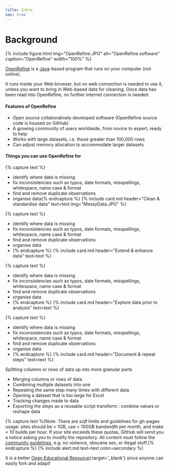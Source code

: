 ```yaml
---
title: Intro
nav: true
---
```

# Background
{% include figure.html img="OpenRefine.JPG" alt="OpenRefine software" caption="OpenRefine" width="100%" %}

[OpenRefine](http://openrefine.org) is a [Java](https://www.java.com/en/)-based program that runs on your computer (not online).

It runs inside your Web browser, but no web connection is needed to use it, unless you want to bring in Web-based data for cleaning. Once data has been read into OpenRefine, no further internet connection is needed.

#### Features of OpenRefine
  
- Open source collaboratively developed software (OpenRefine source code is housed on GitHub)
- A growing community of users worldwide, from novice to expert, ready to help
- Works with large datasets, i.e. those greater than 100,000 rows
- Can adjust memory allocation to accommodate larger datasets 

#### Things you can use OpenRefine for

{% capture text %}
- identify where data is missing
- fix inconsistencies such as typos, date formats, misspellings, whitespace, name case & format
- find and remove duplicate observations
- organise data{% endcapture %} {% include card.md header="Clean & standardise data" text=text img="MessyData.JPG" %}

{% capture text %}
- identify where data is missing
- fix inconsistencies such as typos, date formats, misspellings, whitespace, name case & format
- find and remove duplicate observations
- organise data
- {% endcapture %} {% include card.md header="Extend & enhance data" text=text %}

{% capture text %}
- identify where data is missing
- fix inconsistencies such as typos, date formats, misspellings, whitespace, name case & format
- find and remove duplicate observations
- organise data
- {% endcapture %} {% include card.md header="Explore data prior to analysis" text=text %}

{% capture text %}
- identify where data is missing
- fix inconsistencies such as typos, date formats, misspellings, whitespace, name case & format
- find and remove duplicate observations
- organise data
- {% endcapture %} {% include card.md header="Document & repeat steps" text=text %}

Splitting columns or rows of data up into more granular parts
- Merging columns or rows of data
- Combining multiple datasets into one
- Repeating the same step many times with different data
- Opening a dataset that is too large for Excel
- Tracking changes made to data
- Exporting the steps as a reusable script
transform : combine values or reshape data

{% capture text %}Note:
There are *soft* limits and guidelines for gh-pages usage: sites should be < 1GB, use < 100GB bandwidth per month, and make < 10 builds per hour.
If your site exceeds these quotas, GitHub will send you a notice asking you to modify the repository.
All content must follow the [community guidelines](https://help.github.com/articles/github-community-guidelines/), e.g. no violence, obscene sex, or illegal stuff.{% endcapture %}
{% include alert.md text=text color=secondary %}



It is a better [Open Educational Resource](https://en.wikipedia.org/wiki/Open_educational_resources){:target='_blank'} since anyone can easily fork and adapt!
